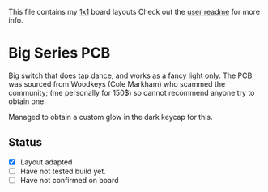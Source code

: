 This file contains my [1x1](../../../default/ortho_1x1) board layouts
Check out the [user readme](../../../../users/bbaserdem/README.md) for more info.

# Big Series PCB

Big switch that does tap dance, and works as a fancy light only.
The PCB was sourced from Woodkeys (Cole Markham) who scammed the community;
(me personally for 150$) so cannot recommend anyone try to obtain one.

Managed to obtain a custom glow in the dark keycap for this.

## Status

* [x] Layout adapted
* [ ] Have not tested build yet.
* [ ] Have not confirmed on board
